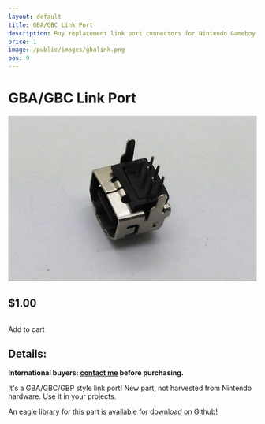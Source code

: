 ```yaml
---
layout: default
title: GBA/GBC Link Port
description: Buy replacement link port connectors for Nintendo Gameboy Color and Advance
price: 1
image: /public/images/gbalink.png
pos: 9
---
```

# GBA/GBC Link Port

<div class="gallery">
	<img src="/public/images/gbalink.png" alt="GCA/GBC/MGB link port">
</div>

## $1.00

<table>
  <form id="paypal" target="paypal" action="https://www.paypal.com/cgi-bin/webscr" method="post">
  <input type="hidden" name="cmd" value="_s-xclick">
  <input type="hidden" name="hosted_button_id" value="RJ23ZTWBVNPZJ">
  </form>
</table>

<div class="addToCart noselect" onclick="addToCart()">
  Add to cart
</div>

## Details:

**International buyers: [contact me](mailto:bro@catskull.net) before purchasing.**

It's a GBA/GBC/GBP style link port! New part, not harvested from Nintendo hardware. Use it in your projects.

An eagle library for this part is available for [download on Github](https://raw.githubusercontent.com/catskull/Arduinoboy/master/Eagle/link_port.lbr)!
